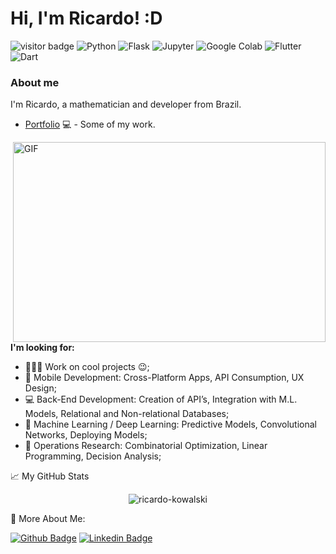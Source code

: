 



# Hi, I'm Ricardo! :D   



<!--
<img src="https://komarev.com/ghpvc/?username=ricardo-kowalski&color=brightgreen" alt="ricardo-kowalski" /> 
-->
<img src="https://visitor-badge.glitch.me/badge?page_id=ricardo-kowalski" alt="visitor badge"/> <img src="https://img.shields.io/badge/-Python-3776AB?logo=python&logoColor=white&labelColor=3776AB" alt="Python" /> <img src="https://img.shields.io/badge/-Flask-000000?logo=flask&logoColor=white&labelColor=000000" alt="Flask" /> <img src="https://img.shields.io/badge/-Jupyter-F37626?logo=jupyter&logoColor=white&labelColor=F37626" alt="Jupyter" />  <img src="https://img.shields.io/badge/-Google Colab-F9AB00?logo=google-colab&logoColor=white&labelColor=F9AB00" alt="Google Colab" />  <img src="https://img.shields.io/badge/-Flutter-02569B?logo=flutter&logoColor=white&labelColor=02569B" alt="Flutter" /> <img src="https://img.shields.io/badge/-Dart-0175C2?logo=dart&logoColor=white&labelColor=0175C2" alt="Dart" /> 
<!--
<img src="https://img.shields.io/badge/-C-A8B9CC?logo=c&logoColor=white&labelColor=A8B9CC" alt="C" /> 
<img src="https://img.shields.io/badge/-C++-00599C?logo=c%2B%2B&logoColor=white&labelColor=00599C" alt="C++" /> 
-->

### About me
I'm Ricardo,  a mathematician and developer from Brazil.

- [Portfolio](https://sites.google.com/aluno.ifsp.edu.br/ricardoprofile) 💻 - Some of my work.

<!--
**Languages and Tools:**  

<code><img height="40" src="https://raw.githubusercontent.com/github/explore/80688e429a7d4ef2fca1e82350fe8e3517d3494d/topics/flutter/flutter.png"></code>
<code><img height="40" src="https://raw.githubusercontent.com/github/explore/80688e429a7d4ef2fca1e82350fe8e3517d3494d/topics/flask/flask.png"></code>
<code><img height="40" src="https://raw.githubusercontent.com/github/explore/80688e429a7d4ef2fca1e82350fe8e3517d3494d/topics/tensorflow/tensorflow.png"></code>
<code><img height="40" src="https://raw.githubusercontent.com/github/explore/5c058a388828bb5fde0bcafd4bc867b5bb3f26f3/topics/graphql/graphql.png"></code>
<code><img height="40" src="https://raw.githubusercontent.com/github/explore/80688e429a7d4ef2fca1e82350fe8e3517d3494d/topics/nodejs/nodejs.png"></code>
<code><img height="40" src="https://raw.githubusercontent.com/github/explore/80688e429a7d4ef2fca1e82350fe8e3517d3494d/topics/cpp/cpp.png"></code>
<code><img height="40" src="https://raw.githubusercontent.com/github/explore/80688e429a7d4ef2fca1e82350fe8e3517d3494d/topics/python/python.png"></code>
<code><img height="40" src="https://raw.githubusercontent.com/github/explore/80688e429a7d4ef2fca1e82350fe8e3517d3494d/topics/mysql/mysql.png"></code>
<code><img height="40" src="https://raw.githubusercontent.com/github/explore/80688e429a7d4ef2fca1e82350fe8e3517d3494d/topics/firebase/firebase.png"></code>
<code><img height="40" src="https://raw.githubusercontent.com/github/explore/80688e429a7d4ef2fca1e82350fe8e3517d3494d/topics/git/git.png"></code>

<br />
-->

  <img align="right" alt="GIF" src="https://media.giphy.com/media/xT9IgzoKnwFNmISR8I/giphy.gif" width="500" height="320" />
  
**I'm looking for:**

- 👨🏽‍💻 Work on cool projects :wink:;
- :iphone: Mobile Development: Cross-Platform Apps, API Consumption, UX Design;
- :computer: Back-End Development: Creation of API’s, Integration with M.L. Models, Relational and Non-relational Databases; 
- :robot: Machine Learning / Deep Learning: Predictive Models, Convolutional Networks, Deploying Models;
- :wrench: Operations Research: Combinatorial Optimization, Linear Programming, Decision Analysis;


📈 My GitHub Stats

<p align="center"> 
<img src="https://github-readme-stats.vercel.app/api?username=ricardo-kowalski&show_icons=true&theme=dracula" alt="ricardo-kowalski"/>


 :boy: More About Me:
 
[![Github Badge](https://img.shields.io/badge/-Github-000?style=flat-square&logo=Github&logoColor=white&link=https://github.com/fagnerpsantos)](https://github.com/ricardo-kowalski)
[![Linkedin Badge](https://img.shields.io/badge/-LinkedIn-blue?style=flat-square&logo=Linkedin&logoColor=white&link=https://www.linkedin.com/in/fagnerpsantos/)](https://www.linkedin.com/in/ricardo-alves-39099a139/)


